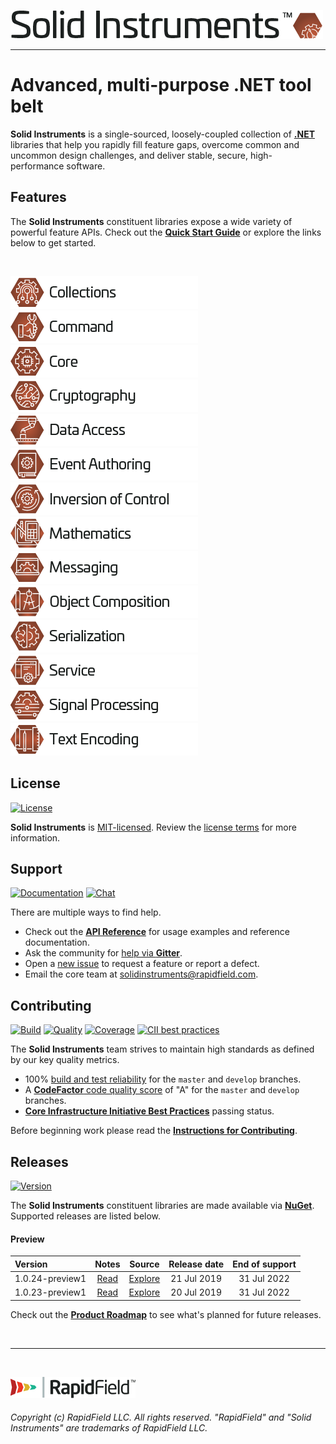 <!--
Copyright (c) RapidField LLC. Licensed under the MIT License. See LICENSE.txt in the project root for license information.
-->

![Solid Instruments](SolidInstruments.Logo.Color.Transparent.500w.png)
- - -

# Advanced, multi-purpose .NET tool belt

**Solid Instruments** is a single-sourced, loosely-coupled collection of [**.NET**](https://dotnet.microsoft.com/learn/dotnet/what-is-dotnet) libraries that help you rapidly fill feature gaps, overcome common and uncommon design challenges, and deliver stable, secure, high-performance software.

## Features

The **Solid Instruments** constituent libraries expose a wide variety of powerful feature APIs. Check out the [**Quick Start Guide**](https://www.solidinstruments.com/articles/QuickStartGuide.html) or explore the links below to get started.

<br />

[![Collections](src/RapidField.SolidInstruments.Collections/Label.Collections.300w.png)](src/RapidField.SolidInstruments.Collections/README.md)
[![Command](src/RapidField.SolidInstruments.Command/Label.Command.300w.png)](src/RapidField.SolidInstruments.Command/README.md)
[![Core](src/RapidField.SolidInstruments.Core/Label.Core.300w.png)](src/RapidField.SolidInstruments.Core/README.md)
[![Cryptography](src/RapidField.SolidInstruments.Cryptography/Label.Cryptography.300w.png)](src/RapidField.SolidInstruments.Cryptography/README.md)
[![Data Access](src/RapidField.SolidInstruments.DataAccess/Label.DataAccess.300w.png)](src/RapidField.SolidInstruments.DataAccess/README.md)
[![Event Authoring](src/RapidField.SolidInstruments.EventAuthoring/Label.EventAuthoring.300w.png)](src/RapidField.SolidInstruments.EventAuthoring/README.md)
[![Inversion of Control](src/RapidField.SolidInstruments.InversionOfControl/Label.InversionOfControl.300w.png)](src/RapidField.SolidInstruments.InversionOfControl/README.md)
[![Mathematics](src/RapidField.SolidInstruments.Mathematics/Label.Mathematics.300w.png)](src/RapidField.SolidInstruments.Mathematics/README.md)
[![Messaging](src/RapidField.SolidInstruments.Messaging/Label.Messaging.300w.png)](src/RapidField.SolidInstruments.Messaging/README.md)
[![Object Composition](src/RapidField.SolidInstruments.ObjectComposition/Label.ObjectComposition.300w.png)](src/RapidField.SolidInstruments.ObjectComposition/README.md)
[![Serialization](src/RapidField.SolidInstruments.Serialization/Label.Serialization.300w.png)](src/RapidField.SolidInstruments.Serialization/README.md)
[![Service](src/RapidField.SolidInstruments.Service/Label.Service.300w.png)](src/RapidField.SolidInstruments.Service/README.md)
[![Signal Processing](src/RapidField.SolidInstruments.SignalProcessing/Label.SignalProcessing.300w.png)](src/RapidField.SolidInstruments.SignalProcessing/README.md)
[![Text Encoding](src/RapidField.SolidInstruments.TextEncoding/Label.TextEncoding.300w.png)](src/RapidField.SolidInstruments.TextEncoding/README.md)

## License

[![License](https://img.shields.io/github/license/rapidfield/solid-instruments?style=flat&color=lightseagreen&label=license&logo=open-access&logoColor=lightgrey)](https://github.com/RapidField/solid-instruments/blob/master/LICENSE.txt)

**Solid Instruments** is [MIT-licensed](https://en.wikipedia.org/wiki/MIT_License). Review the [license terms](LICENSE.txt) for more information.

## Support

[![Documentation](https://img.shields.io/badge/documentation-website-tan?style=flat&logo=buffer&logoColor=lightgrey)](https://www.solidinstruments.com)
[![Chat](https://img.shields.io/gitter/room/rapidfield/solid-instruments?style=flat&color=darkslateblue&label=chat&logo=gitter&logoColor=lightgrey)](https://gitter.im/RapidField/solid-instruments)

There are multiple ways to find help.

- Check out the [**API Reference**](https://www.solidinstruments.com/api) for usage examples and reference documentation.
- Ask the community for [help via **Gitter**](https://gitter.im/RapidField/solid-instruments).
- Open a [new issue](https://github.com/RapidField/solid-instruments/issues/new/choose) to request a feature or report a defect.
- Email the core team at [solidinstruments@rapidfield.com](mailto:solidinstruments@rapidfield.com).

## Contributing

[![Build](https://img.shields.io/appveyor/ci/rapidfield/solid-instruments?style=flat&label=build&logo=appveyor&logoColor=lightgrey)](https://ci.appveyor.com/project/rapidfield/solid-instruments/branch/master)
[![Quality](https://img.shields.io/codefactor/grade/github/rapidfield/solid-instruments/master.svg?style=flat&label=quality&logo=codeforces&logoColor=lightgrey)](https://www.codefactor.io/repository/github/rapidfield/solid-instruments)
[![Coverage](https://img.shields.io/codecov/c/github/RapidField/solid-instruments?color=brightgreen&label=coverage&logo=codecov&logoColor=lightgrey)](https://codecov.io/gh/rapidfield/solid-instruments)
[![CII best practices](https://img.shields.io/cii/level/3063?&style=flat&label=cii+best+practices&logo=linux-foundation&logoColor=lightgrey)](https://bestpractices.coreinfrastructure.org/en/projects/3063)

The **Solid Instruments** team strives to maintain high standards as defined by our key quality metrics.

- 100% [build and test reliability](https://ci.appveyor.com/project/rapidfield/solid-instruments/history) for the `master` and `develop` branches.
- A [**CodeFactor** code quality score](https://www.codefactor.io/repository/github/rapidfield/solid-instruments/branches) of "A" for the `master` and `develop` branches.
- [**Core Infrastructure Initiative Best Practices**](https://www.coreinfrastructure.org/programs/badge-program/) passing status.

Before beginning work please read the [**Instructions for Contributing**](CONTRIBUTING.md).

## Releases

[![Version](https://img.shields.io/nuget/vpre/RapidField.SolidInstruments.Core.svg?style=flat&color=blue&label=version&logo=nuget&logoColor=lightgrey)](https://www.nuget.org/packages?q=title%3ARapidField.SolidInstruments)

The **Solid Instruments** constituent libraries are made available via [**NuGet**](https://docs.microsoft.com/en-us/nuget/quickstart/install-and-use-a-package-in-visual-studio). Supported releases are listed below.

#### Preview

| Version         | Notes                               | Source                                                                           | Release date | End of support |
| :-------------- | :---------------------------------: | :------------------------------------------------------------------------------: | :----------: | :------------: |
| 1.0.24-preview1 | [Read](doc/releasenotes/v1.0.24.md) | [Explore](https://github.com/RapidField/solid-instruments/tree/v1.0.24-preview1) | 21 Jul 2019  | 31 Jul 2022    |
| 1.0.23-preview1 | [Read](doc/releasenotes/v1.0.23.md) | [Explore](https://github.com/RapidField/solid-instruments/tree/v1.0.23-preview1) | 20 Jul 2019  | 31 Jul 2022    |

Check out the [**Product Roadmap**](ROADMAP.md) to see what's planned for future releases.

<br />

- - -

<br />

[![RapidField](RapidField.Logo.Color.Black.Transparent.200w.png)](https://www.rapidfield.com)

###### Copyright (c) RapidField LLC. All rights reserved. "RapidField" and "Solid Instruments" are trademarks of RapidField LLC.